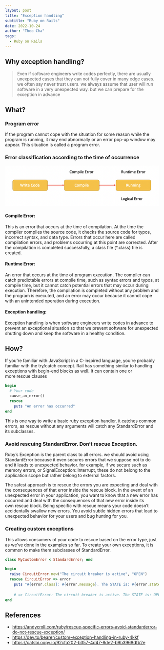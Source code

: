 ```yaml
---
layout: post
title: "Exception handling"
subtitle: "Ruby on Rails"
date: 2022-10-24
author: "Theo Cha"
tags:
  - Ruby on Rails
---
```


## Why exception handling?

> Even if software engineers write codes perfectly, there are usually unexpected cases that they can not fully cover in many edge cases. we often say never trust users. we always assume that user will run software in a very unexpected way. but we can prepare for the exception in advance

## What?

### Program error

If the program cannot cope with the situation for some reason while the program is running, it may end abnormally or an error pop-up window may appear. This situation is called a program error.

### Error classification according to the time of occurrence

![Errors](/img/post/errors.png "Errors")

#### Compile Error:

This is an error that occurs at the time of compilation. At the time the compiler compiles the source code, it checks the source code for typos, incorrect syntax, and data type. Errors that occur here are called compilation errors, and problems occurring at this point are corrected. After the compilation is completed successfully, a class file (\*.class) file is created.

#### Runtime Error:

An error that occurs at the time of program execution. The compiler can catch predictable errors at compile time, such as syntax errors and typos, at compile time, but it cannot catch potential errors that may occur during execution. Therefore, the compilation is completed without any problem and the program is executed, and an error may occur because it cannot cope with an unintended operation during execution.

#### Exception handling:

Exception handling is when software engineers write codes in advance to prevent an exceptional situation so that we prevent software for unexpected shutting down and keep the software in a healthy condition.

## How?

If you're familiar with JavaScript in a C-inspired language, you're probably familiar with the try/catch concept. Rail has something similar to handling exceptions with begin-end blocks as well. It can contain one or more rescue clauses

```ruby
begin
  # Your code
  cause_an_error()
  rescue
    puts "An error has occurred"
end
```

This is one way to write a basic ruby exception handler. it catches common errors, as rescue without any arguments will catch any StandardError and its subclasses.

### Avoid rescuing StandardError. Don’t rescue Exception.

Ruby’s Exception is the parent class to all errors. we should avoid using StandardError because it even secures errors that we suppose not to do and it leads to unexpected behavior. for example, if we secure such as memory errors, or SignalException::Interrupt, these do not belong to the application scope but rather belong to external factors.

The safest approach is to rescue the errors you are expecting and deal with the consequences of that error inside the rescue block. In the event of an unexpected error in your application, you want to know that a new error has occurred and deal with the consequences of that new error inside its own rescue block. Being specific with rescue means your code doesn’t accidentally swallow new errors. You avoid subtle hidden errors that lead to unexpected behavior for your users and bug hunting for you.

### Creating custom exceptions

This allows consumers of your code to rescue based on the error type, just as we've done in the examples so far. To create your own exceptions, it is common to make them subclasses of StandardError.

```ruby
class MyCustomError < StandardError; end
```

```ruby
begin
  raise CircuitError.new("The circuit breaker is active", "OPEN")
  rescue CircuitError => error
    puts "#{error.class}: #{error.message}. The STATE is: #{error.state}."

    # => CircuitError: The circuit breaker is active. The STATE is: OPEN.
end
```

## References

- <https://andycroll.com/ruby/rescue-specific-errors-avoid-standarderror-do-not-rescue-exception/>
- <https://dev.to/bearer/custom-exception-handling-in-ruby-4kkf>
- <https://catsbi.oopy.io/92cfa202-b357-4d47-8de2-b9b3968dfb2e>
